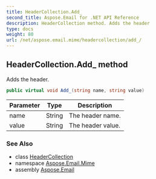 ```yaml
---
title: HeaderCollection.Add_
second_title: Aspose.Email for .NET API Reference
description: HeaderCollection method. Adds the header
type: docs
weight: 80
url: /net/aspose.email.mime/headercollection/add_/
---
```

## HeaderCollection.Add_ method

Adds the header.

```csharp
public virtual void Add_(string name, string value)
```

| Parameter | Type | Description |
| --- | --- | --- |
| name | String | The header name. |
| value | String | The header value. |

### See Also

* class [HeaderCollection](../)
* namespace [Aspose.Email.Mime](../../headercollection/)
* assembly [Aspose.Email](../../../)


